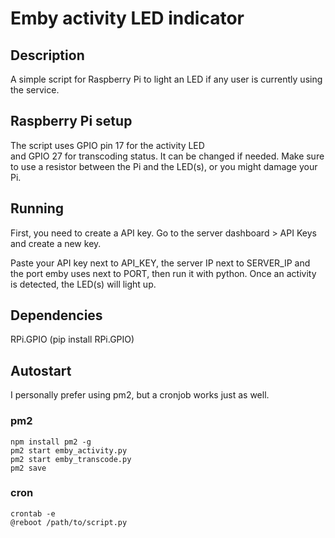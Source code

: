 # Emby activity LED indicator

## Description
A simple script for Raspberry Pi to light an LED if any user
is currently using the service.

## Raspberry Pi setup
The script uses GPIO pin 17 for the activity LED  
and GPIO 27 for transcoding status. It can be changed if needed.
Make sure to use a resistor between the Pi and the LED(s), or you might damage your Pi.

## Running
First, you need to create a API key.
Go to the server dashboard > API Keys and create a new key.

Paste your API key next to API_KEY, the server IP next to SERVER_IP and the port emby uses next to PORT,
then run it with python.
Once an activity is detected, the LED(s) will light up.

## Dependencies
RPi.GPIO (pip install RPi.GPIO)

## Autostart
I personally prefer using pm2, but a cronjob works just as well.
### pm2
```
npm install pm2 -g
pm2 start emby_activity.py
pm2 start emby_transcode.py
pm2 save
```
### cron
```
crontab -e
@reboot /path/to/script.py
```
